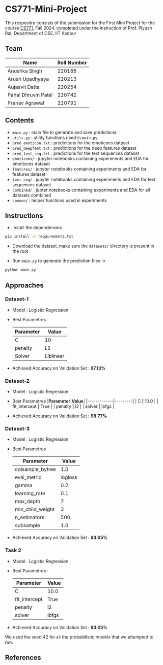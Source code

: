 # CS771-Mini-Project

This respositry consists of the submission for the First Mini Project for the course [CS771](https://web.cse.iitk.ac.in/users/piyush/courses/ml-autumn24/index.html), Fall 2024, completed under the instruction of Prof. Piyush Rai, Department of CSE, IIT Kanpur

## Team 

| **Name** | **Roll Number** |
|----------|-----------------|
| Anushka Singh | 220188 |
| Arush Upadhyaya | 220213 |
| Aujasvit Datta | 220254 |
| Pahal Dhruvin Patel | 220742 |
| Pranav Agrawal | 220791 |

## Contents

- `main.py` : main file to generate and save predictions
- `utils.py` : utility functions used in `main.py`
- `pred_emoticon.txt` : predictions for the emoticons dataset
- `pred_deepfeat.txt` : predictions for the deep features dataset
- `pred_text_seq.txt` : predictions for the text sequences dataset
- `emoticons/` : jupyter notebooks containing experiments and EDA for emoticons dataset
- `features/` : jupyter notebooks containing experiments and EDA for features dataset
- `text_seq/` : jupyter notebooks containing experiments and EDA for text sequences dataset
- `combined/` : jupter notebooks containing experiments and EDA for all datasets combined
- `common/` : helper functions used in experiments

## Instructions

- Install the dependencies
```bash
pip install -r requirements.txt
```

- Download the dataset, make sure the `datasets/` directory is present in the root

- Run `main.py` to generate the prediction files &rarr;
```bash
python main.py
```

## Approaches

### Dataset-1

- Model : Logistic Regression
- Best Parametres 

    |**Parameter**|**Value**|
    |-------------|---------|
    | C | 10|
    | penalty| L1|
    |Solver| Liblinear|

- Achieved Accuracy on Validation Set : **97.13%**

### Dataset-2

- Model : Logistic Regression
- Best Parametres
    |**Parameter**|**Value**|
    |-------------|---------|
    | C | 10.0 |
    | fit_intercept | True |
    | penalty | l2 |
    | solver | lbfgs |
    
- Achieved Accuracy on Validation Set : **98.77%**

### Dataset-3

- Model : Logistic Regression
- Best Parametres 

    |**Parameter**|**Value**|
    |-------------|---------|
    | colsample_bytree | 1.0 |
    | eval_metric | logloss |
    | gamma | 0.2 |
    | learning_rate | 0.1 |
    | max_depth | 7 |
    | min_child_weight | 3 |
    | n_estimators | 500 |
    | subsample | 1.0 |

- Achieved Accuracy on Validation Set : **93.05%**

### Task 2
- Model : Logistic Regression
- Best Parametres : 

    |**Parameter**|**Value**|
    |-------------|---------|
    | C | 10.0 |
    | fit_intercept | True |
    | penalty | l2 |
    | solver | lbfgs |

- Achieved Accuracy on Validation Set : **93.05%**

We used the seed 42 for all the probabilistic models that we attempted to run.  

## References 

